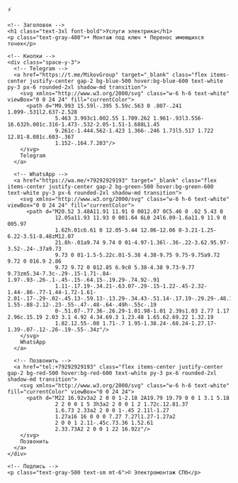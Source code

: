 <!DOCTYPE html>
<html lang="ru">
<head>
  <meta charset="UTF-8">
  <meta name="viewport" content="width=device-width, initial-scale=1">
  <title> Услуги электрика </title>
  <script src="https://cdn.tailwindcss.com"></script>
</head>
<body class="bg-gray-900 text-white flex items-center justify-center min-h-screen">

  <div class="text-center space-y-6">
    <!-- Логотип -->
    <div class="flex justify-center">
      <div class="bg-yellow-400 p-4 rounded-full shadow-lg text-4xl">
        ⚡
      </div>
    </div>

    <!-- Заголовок -->
    <h1 class="text-3xl font-bold">Услуги электрика</h1>
    <p class="text-gray-400">• Монтаж под ключ • Перенос имеющихся точек</p>

    <!-- Кнопки -->
    <div class="space-y-3">
      <!-- Telegram -->
      <a href="https://t.me/MikovGroup" target="_blank" class="flex items-center justify-center gap-2 bg-blue-500 hover:bg-blue-600 text-white py-3 px-6 rounded-2xl shadow-md transition">
        <svg xmlns="http://www.w3.org/2000/svg" class="w-6 h-6 text-white" viewBox="0 0 24 24" fill="currentColor">
          <path d="M9.993 15.59l-.395 5.59c.563 0 .807-.241 1.099-.531l2.637-2.528 
                   5.463 3.993c1.002.55 1.709.262 1.961-.93l3.556-16.632h.001c.316-1.473-.532-2.05-1.51-1.688L1.45 
                   9.261c-1.444.562-1.423 1.366-.246 1.73l5.517 1.722 12.81-8.081c.603-.367 
                   1.152-.164.7.203"/>
        </svg>
        Telegram
      </a>

      <!-- WhatsApp -->
      <a href="https://wa.me/+79292929193" target="_blank" class="flex items-center justify-center gap-2 bg-green-500 hover:bg-green-600 text-white py-3 px-6 rounded-2xl shadow-md transition">
        <svg xmlns="http://www.w3.org/2000/svg" class="w-6 h-6 text-white" viewBox="0 0 24 24" fill="currentColor">
          <path d="M20.52 3.48A11.91 11.91 0 0012.07 0C5.46 0 .02 5.43 0 
                   12.05a11.93 11.93 0 001.64 6L0 24l6.09-1.6a11.9 11.9 0 005.97 
                   1.62h.01c6.61 0 12.05-5.44 12.06-12.06 0-3.21-1.25-6.22-3.51-8.48zM12.07 
                   21.8h-.01a9.74 9.74 0 01-4.97-1.36l-.36-.22-3.62.95.97-3.52-.24-.37a9.73 
                   9.73 0 01-1.5-5.22c.01-5.38 4.38-9.75 9.75-9.75a9.72 9.72 0 016.9 2.86 
                   9.72 9.72 0 012.85 6.9c0 5.38-4.38 9.73-9.77 9.73zm5.34-7.3c-.29-.15-1.71-.84-1.97-.93-.26-.1-.45-.15-.64.15-.19.29-.74.92-.91 
                   1.11-.17.19-.34.21-.63.07-.29-.15-1.22-.45-2.32-1.44-.86-.77-1.44-1.72-1.61-2.01-.17-.29-.02-.45.13-.59.13-.13.29-.34.43-.51.14-.17.19-.29.29-.48.1-.19.05-.36-.02-.51-.07-.15-.64-1.55-.88-2.12-.23-.55-.47-.48-.64-.49h-.55c-.19 
                   0-.51.07-.77.36-.26.29-1.01.98-1.01 2.39s1.03 2.77 1.17 2.96c.15.19 2.03 3.1 4.92 4.34.69.3 1.23.48 1.65.62.69.22 1.32.19 
                   1.82.12.55-.08 1.71-.7 1.95-1.38.24-.68.24-1.27.17-1.39-.07-.12-.26-.19-.55-.34z"/>
        </svg>
        WhatsApp
      </a>

      <!-- Позвонить -->
      <a href="tel:+79292929193" class="flex items-center justify-center gap-2 bg-red-500 hover:bg-red-600 text-white py-3 px-6 rounded-2xl shadow-md transition">
        <svg xmlns="http://www.w3.org/2000/svg" class="w-6 h-6 text-white" fill="currentColor" viewBox="0 0 24 24">
          <path d="M22 16.92v3a2 2 0 0 1-2.18 2A19.79 19.79 0 0 1 3.1 5.18 
                   2 2 0 0 1 5 3h3a2 2 0 0 1 2 1.72c.12.81.37 
                   1.6.73 2.33a2 2 0 0 1-.45 2.11l-1.27 
                   1.27a16 16 0 0 0 7.27 7.27l1.27-1.27a2 
                   2 0 0 1 2.11-.45c.73.36 1.52.61 
                   2.33.73A2 2 0 0 1 22 16.92z"/>
        </svg>
        Позвонить
      </a>
    </div>

    <!-- Подпись -->
    <p class="text-gray-500 text-sm mt-6">© Электромонтаж СПб</p>
  </div>

</body>
</html>
